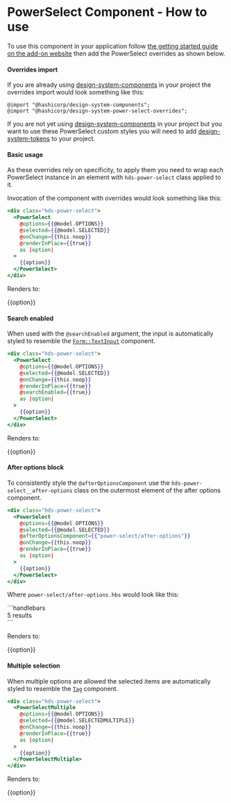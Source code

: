 <h1>PowerSelect Component - How to use</h1>

<section data-section="how-to-use">
  
  <p class="dummy-paragraph">
    To use this component in your application follow
    <a target="_blank" rel="noopener noreferrer" href="https://ember-power-select.com">the getting started guide on the
      add-on website</a>
    then add the PowerSelect overrides as shown below.
  </p>

  <h4 class="dummy-h4">Overrides import</h4>
  <p class="dummy-paragraph">If you are already using
    <a
      target="_blank"
      rel="noopener noreferrer"
      href="https://github.com/hashicorp/design-system/blob/main/packages/components/README.md"
    >design-system-components</a>
    in your project the overrides import would look something like this:</p>
  
  
  <!-- prettier-ignore-start -->
```
@import "@hashicorp/design-system-components";
@import "@hashicorp/design-system-power-select-overrides";
```
<!-- prettier-ignore-end -->


  <p class="dummy-paragraph">If you are not yet using
    <a
      target="_blank"
      rel="noopener noreferrer"
      href="https://github.com/hashicorp/design-system/blob/main/packages/components/README.md"
    >design-system-components</a>
    in your project but you want to use these PowerSelect custom styles you will need to add
    <a
      target="_blank"
      rel="noopener noreferrer"
      href="https://github.com/hashicorp/design-system/blob/main/packages/tokens/README.md"
    >design-system-tokens</a>
    to your project.</p>

  <h4 class="dummy-h4">Basic usage</h4>

  <p class="dummy-paragraph">As these overrides rely on specificity, to apply them you need to wrap each PowerSelect
    instance in an element with
    <code class="dummy-code">hds-power-select</code>
    class applied to it.</p>
  <p class="dummy-paragraph">Invocation of the component with overrides would look something like this:</p>

  <!-- prettier-ignore-start -->
```handlebars
<div class="hds-power-select">
  <PowerSelect
    @options={{@model.OPTIONS}}
    @selected={{@model.SELECTED}}
    @onChange={{this.noop}}
    @renderInPlace={{true}}
    as |option|
  >
    {{option}}
  </PowerSelect>
</div>
```
<!-- prettier-ignore-end -->

  <p class="dummy-paragraph">Renders to:</p>
  <div class="dummy-power-select-container">
    <div class="hds-power-select">
      <PowerSelect
        @options={{@model.OPTIONS}}
        @selected={{@model.SELECTED}}
        @onChange={{this.noop}}
        @renderInPlace={{true}}
        as |option|
      >
        {{option}}
      </PowerSelect>
    </div>
  </div>

  <h4 class="dummy-h4">Search enabled</h4>

  <p class="dummy-paragraph">When used with the
    <code class="dummy-code">@searchEnabled</code>
    argument, the input is automatically styled to resemble the
    <a href="/components/form/text-input/01_overview/"><code class="dummy-code">Form::TextInput</code></a>
    component.</p>

  <!-- prettier-ignore-start -->
```handlebars
<div class="hds-power-select">
  <PowerSelect
    @options={{@model.OPTIONS}}
    @selected={{@model.SELECTED}}
    @onChange={{this.noop}}
    @renderInPlace={{true}}
    @searchEnabled={{true}}
    as |option|
  >
    {{option}}
  </PowerSelect>
</div>
```
<!-- prettier-ignore-end -->

  <p class="dummy-paragraph">Renders to:</p>
  <div class="dummy-power-select-container">
    <div class="hds-power-select">
      <PowerSelect
        @options={{@model.OPTIONS}}
        @selected={{@model.SELECTED}}
        @onChange={{this.noop}}
        @renderInPlace={{true}}
        @searchEnabled={{true}}
        as |option|
      >
        {{option}}
      </PowerSelect>
    </div>
  </div>

  <h4 class="dummy-h4">After options block</h4>
  <p class="dummy-paragraph">To consistently style the
    <code class="dummy-code">@afterOptionsComponent</code>
    use the
    <code class="dummy-code">hds-power-select__after-options</code>
    class on the outermost element of the after options component.</p>

  <!-- prettier-ignore-start -->
```handlebars
<div class="hds-power-select">
  <PowerSelect
    @options={{@model.OPTIONS}}
    @selected={{@model.SELECTED}}
    @afterOptionsComponent={{"power-select/after-options"}}
    @onChange={{this.noop}}
    @renderInPlace={{true}}
    as |option|
  >
    {{option}}
  </PowerSelect>
</div>
```
<!-- prettier-ignore-end -->

  <p class="dummy-paragraph">Where
    <code class="dummy-code">power-select/after-options.hbs</code>
    would look like this:</p>
  <!-- prettier-ignore-start -->
```handlebars
<div class="hds-power-select__after-options">
  5 results
</div>
```
<!-- prettier-ignore-end -->


  <p class="dummy-paragraph">Renders to:</p>
  <div class="dummy-power-select-container">
    <div class="hds-power-select">
      <PowerSelect
        @options={{@model.OPTIONS}}
        @selected={{@model.SELECTED}}
        @afterOptionsComponent={{component "power-select/after-options"}}
        @onChange={{this.noop}}
        @renderInPlace={{true}}
        as |option|
      >
        {{option}}
      </PowerSelect>
    </div>
  </div>

  <h4 class="dummy-h4">Multiple selection</h4>

  <p class="dummy-paragraph">When multiple options are allowed the selected items are automatically styled to resemble
    the
    <a href="/components/tag/01_overview/"><code class="dummy-code">Tag</code></a>
    component.</p>

  <!-- prettier-ignore-start -->
```handlebars
<div class="hds-power-select">
  <PowerSelectMultiple
    @options={{@model.OPTIONS}}
    @selected={{@model.SELECTEDMULTIPLE}}
    @onChange={{this.noop}}
    @renderInPlace={{true}}
    as |option|
  >
    {{option}}
  </PowerSelectMultiple>
</div>
```
<!-- prettier-ignore-end -->


  <p class="dummy-paragraph">Renders to:</p>
  <div class="dummy-power-select-container">
    <div class="hds-power-select">
      <PowerSelectMultiple
        @options={{@model.OPTIONS}}
        @selected={{@model.SELECTEDMULTIPLE}}
        @onChange={{this.noop}}
        @renderInPlace={{true}}
        as |option|
      >
        {{option}}
      </PowerSelectMultiple>
    </div>
  </div>

</section>
